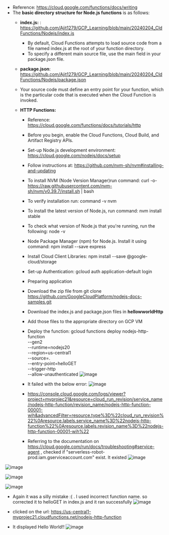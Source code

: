  - Reference: https://cloud.google.com/functions/docs/writing
 - The **basic directory structure for Node.js functions** is as follows:
   - **index.js:** : https://github.com/Ajit1279/GCP_Learning/blob/main/20240204_CldFunctions/Nodejs/index.js
     - By default, Cloud Functions attempts to load source code from a file named index.js at the root of your function directory.
     - To specify a different main source file, use the main field in your package.json file.
   - **package.json**: https://github.com/Ajit1279/GCP_Learning/blob/main/20240204_CldFunctions/Nodejs/package.json

   - Your source code must define an entry point for your function, which is the particular code that is executed when the Cloud Function is invoked.
   - **HTTP Functions:** 
     -  Reference: https://cloud.google.com/functions/docs/tutorials/http
     -  Before you begin, enable the Cloud Functions, Cloud Build, and Artifact Registry APIs.
     -  Set-up Node.js development environment: https://cloud.google.com/nodejs/docs/setup
      - Follow instructions at: https://github.com/nvm-sh/nvm#installing-and-updating
       - To install NVM (Node Version Manager)run command: curl -o- https://raw.githubusercontent.com/nvm-sh/nvm/v0.39.7/install.sh | bash  
       - To verify installation run: command -v nvm
       - To install the latest version of Node.js, run command: nvm install stable
       - To check what version of Node.js that you're running, run the following: node -v
       - Node Package Manager (npm) for Node.js. Install it using command: npm install --save express
       - Install Cloud Client Libraries: npm install --save @google-cloud/storage
       - Set-up Authentication: gcloud auth application-default login
     - Preparing application
      - Download the zip file from git clone https://github.com/GoogleCloudPlatform/nodejs-docs-samples.git
      - Download the index.js and package.json files in **hellowworldHttp** 
      - Add those files to the appropriate directory on GCP VM
     - Deploy the function:
       gcloud functions deploy nodejs-http-function \
        --gen2 \
        --runtime=nodejs20 \
        --region=us-central1 \
        --source=. \
        --entry-point=helloGET \
        --trigger-http  \
        --allow-unauthenticated
 ![image](https://github.com/Ajit1279/GCP_Learning/assets/81754034/a2c9f8a6-a3f6-4622-85c3-c5ab4e53de80)
  
     - It failed with the below error:
 ![image](https://github.com/Ajit1279/GCP_Learning/assets/81754034/6251cbc2-566d-4d1b-b082-c915d130ac0b)
    
     - https://console.cloud.google.com/logs/viewer?project=myprojec21&resource=cloud_run_revision/service_name/nodejs-http-function/revision_name/nodejs-http-function-00001-wih&advancedFilter=resource.type%3D%22cloud_run_revision%22%0Aresource.labels.service_name%3D%22nodejs-http-function%22%0Aresource.labels.revision_name%3D%22nodejs-http-function-00001-wih%22
     - Referring to the documentation on https://cloud.google.com/run/docs/troubleshooting#service-agent , checked if "serverless-robot-prod.iam.gserviceaccount.com" exist. It existed
![image](https://github.com/Ajit1279/GCP_Learning/assets/81754034/d202e8e9-cdfa-480e-aa79-65db9850ae1a)

![image](https://github.com/Ajit1279/GCP_Learning/assets/81754034/d421ea87-2306-4858-aa3d-99b97d665e31)

![image](https://github.com/Ajit1279/GCP_Learning/assets/81754034/034ba715-0b6f-473a-89b6-0d8525e8545c)

![image](https://github.com/Ajit1279/GCP_Learning/assets/81754034/fd1ebcd4-b31b-4fbd-9496-e7bba9e5f831)

   - Again it was a silly mistake :( . I used incorrect function name. so corrected it to helloGET in index.js and it ran successfully
![image](https://github.com/Ajit1279/GCP_Learning/assets/81754034/39d7f7b2-db21-425b-b0dd-0e0b06782d1d)

   - clicked on the url: https://us-central1-myprojec21.cloudfunctions.net/nodejs-http-function
     
   - It displayed Hello World!!
 ![image](https://github.com/Ajit1279/GCP_Learning/assets/81754034/13840d3c-a199-4b05-ae47-336dfde14b89)


